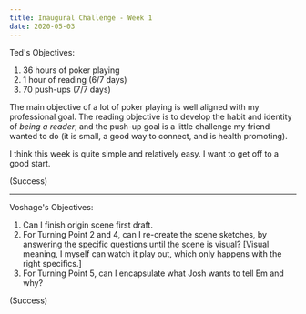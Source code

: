 ```yaml
---
title: Inaugural Challenge - Week 1
date: 2020-05-03
---
```


Ted's Objectives:
1. 36 hours of poker playing
2. 1 hour of reading (6/7 days)
3. 70 push-ups (7/7 days)

The main objective of a lot of poker playing is well aligned with my professional goal. The reading objective is to develop the habit and identity of _being a reader_, and the push-up goal is a little challenge my friend wanted to do (it is small, a good way to connect, and is health promoting).

I think this week is quite simple and relatively easy. I want to get off to a good start.

(Success)

<hr />

Voshage's Objectives:
1. Can I finish origin scene first draft.
2. For Turning Point 2 and 4, can I re-create the scene sketches, by answering the specific questions until the scene is visual? [Visual meaning, I myself can watch it play out, which only happens with the right specifics.]
3. For Turning Point 5, can I encapsulate what Josh wants to tell Em and why?

(Success)
